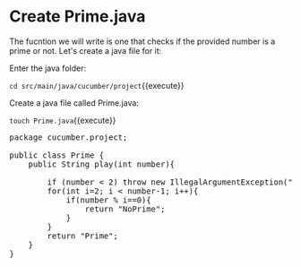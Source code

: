 # Create Prime.java

The fucntion we will write is one that checks if the provided number is a prime or not. Let's create a java file for it:

Enter the java folder:

`cd src/main/java/cucumber/project`{{execute}}

Create a java file called Prime.java:

`touch Prime.java`{{execute}}

<pre class="file" data-filename="./cucumber-project/src/main/java/cucumber/project/Prime.java" data-target="replace">
package cucumber.project;

public class Prime {
    public String play(int number){

        if (number < 2) throw new IllegalArgumentException("There are no primenumber less than 2, please provide a larger number");
        for(int i=2; i < number-1; i++){
            if(number % i==0){
                return "NoPrime";
            }
        }
        return "Prime";
    }
}
</pre>


